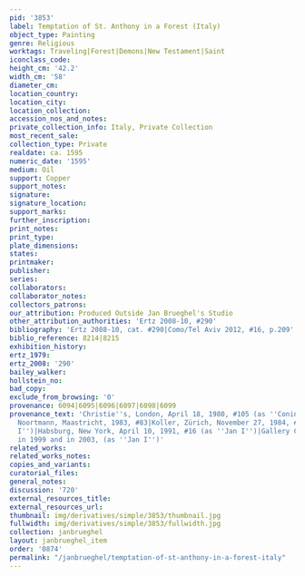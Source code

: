 ```yaml
---
pid: '3853'
label: Temptation of St. Anthony in a Forest (Italy)
object_type: Painting
genre: Religious
worktags: Traveling|Forest|Demons|New Testament|Saint
iconclass_code:
height_cm: '42.2'
width_cm: '58'
diameter_cm:
location_country:
location_city:
location_collection:
accession_nos_and_notes:
private_collection_info: Italy, Private Collection
most_recent_sale:
collection_type: Private
realdate: ca. 1595
numeric_date: '1595'
medium: Oil
support: Copper
support_notes:
signature:
signature_location:
support_marks:
further_inscription:
print_notes:
print_type:
plate_dimensions:
states:
printmaker:
publisher:
series:
collaborators:
collaborator_notes:
collectors_patrons:
our_attribution: Produced Outside Jan Brueghel's Studio
other_attribution_authorities: 'Ertz 2008-10, #290'
bibliography: 'Ertz 2008-10, cat. #290|Como/Tel Aviv 2012, #16, p.209'
biblio_reference: 8214|8215
exhibition_history:
ertz_1979:
ertz_2008: '290'
bailey_walker:
hollstein_no:
bad_copy:
exclude_from_browsing: '0'
provenance: 6094|6095|6096|6097|6098|6099
provenance_text: 'Christie''s, London, April 18, 1980, #105 (as ''Coninxloo'')|Gallery
  Noortmann, Maastricht, 1983, #83|Koller, Zürich, November 27, 1984, #5076 (as ''Jan
  I'')|Habsburg, New York, April 10, 1991, #16 (as ''Jan I'')|Gallery Caretto, Turin,
  in 1999 and in 2003, (as ''Jan I'')'
related_works:
related_works_notes:
copies_and_variants:
curatorial_files:
general_notes:
discussion: '720'
external_resources_title:
external_resources_url:
thumbnail: img/derivatives/simple/3853/thumbnail.jpg
fullwidth: img/derivatives/simple/3853/fullwidth.jpg
collection: janbrueghel
layout: janbrueghel_item
order: '0874'
permalink: "/janbrueghel/temptation-of-st-anthony-in-a-forest-italy"
---
```

